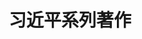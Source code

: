 ---
home: true
title: 习近平系列著作
icon: book
heroImage: logo/politics.svg
heroText: 习近平系列著作
tagline: 平语近人
features:
  - title: 习近平谈治国理政
    icon: bookmark
    details: 我将无我，不负人民
    link: /politics/xjp/volume4/

  - title: 《习近平著作选读》第一卷
    icon: bookmark
    details: 深入学习贯彻习近平新时代中国特色社会主义思想，推动理论学习落实落细
    link: https://www.12371.cn/special/zzxdyp/

  - title: 《习近平新时代中国特色社会主义思想三十讲》
    icon: bookmark
    details: 分三十个专题全面、系统、深入阐释了习近平新时代中国特色社会主义思想的重大意义、科学体系、丰富内涵、精神实质、实践要求
    link: https://www.12371.cn/special/ssjyp/

  - title: 全面从严治党在路上
    icon: font-awesome
    details: 问题是时代的格言
    link: https://www.12371.cn/special/xxzd/dzs/35/

---